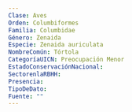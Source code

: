```yaml
---
Clase: Aves
Orden: Columbiformes
Familia: Columbidae
Género: Zenaida
Especie: Zenaida auriculata
NombreComún: Tórtola
CategoríaUICN: Preocupación Menor
EstadoConservaciónNacional: 
SectorenlaRBHH: 
Presencia: 
TipoDeDato: 
Fuente: ""
---
```

